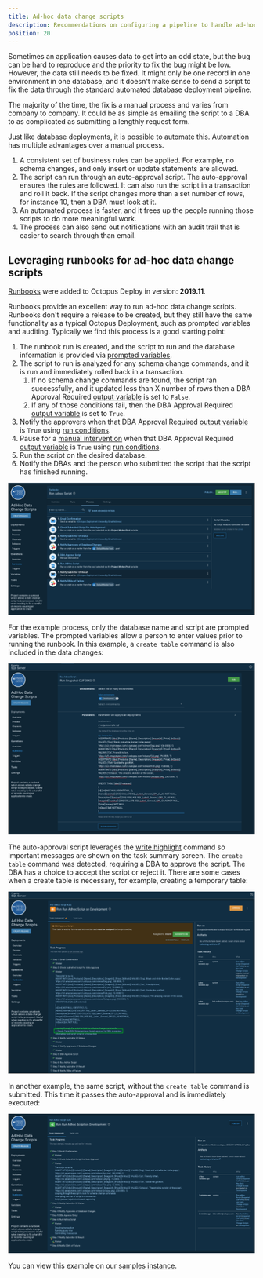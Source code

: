 ```yaml
---
title: Ad-hoc data change scripts
description: Recommendations on configuring a pipeline to handle ad-hoc data change scripts.
position: 20
---
```


Sometimes an application causes data to get into an odd state, but the bug can be hard to reproduce and the priority to fix the bug might be low. However, the data still needs to be fixed. It might only be one record in one environment in one database, and it doesn't make sense to send a script to fix the data through the standard automated database deployment pipeline.

The majority of the time, the fix is a manual process and varies from company to company.  It could be as simple as emailing the script to a DBA to as complicated as submitting a lengthly request form.  

Just like database deployments, it is possible to automate this. Automation has multiple advantages over a manual process.

1. A consistent set of business rules can be applied.  For example, no schema changes, and only insert or update statements are allowed.
2. The script can run through an auto-approval script.  The auto-approval ensures the rules are followed.  It can also run the script in a transaction and roll it back.  If the script changes more than a set number of rows, for instance 10, then a DBA must look at it.
3. An automated process is faster, and it frees up the people running those scripts to do more meaningful work.
4. The process can also send out notifications with an audit trail that is easier to search through than email.

## Leveraging runbooks for ad-hoc data change scripts

[Runbooks](/docs/operations-runbooks/index.md) were added to Octopus Deploy in version: **2019.11**.

Runbooks provide an excellent way to run ad-hoc data change scripts.  Runbooks don't require a release to be created, but they still have the same functionality as a typical Octopus Deployment, such as prompted variables and auditing. Typically we find this process is a good starting point:

1. The runbook run is created, and the script to run and the database information is provided via [prompted variables](/docs/projects/variables/prompted-variables.md).
2. The script to run is analyzed for any schema change commands, and it is run and immediately rolled back in a transaction.  
    1. If no schema change commands are found, the script ran successfully, and it updated less than X number of rows then a DBA Approval Required [output variable](/docs/projects/variables/output-variables.md) is set to `False`.
    2. If any of those conditions fail, then the DBA Approval Required [output variable](/docs/projects/variables/output-variables.md) is set to `True`.
3. Notify the approvers when that DBA Approval Required [output variable](/docs/projects/variables/output-variables.md) is `True` using [run conditions](/docs/deployment-process/conditions/index.md#run-condition).
4. Pause for a [manual intervention](/docs/deployment-process/steps/manual-intervention-and-approvals.md) when that DBA Approval Required [output variable](/docs/projects/variables/output-variables.md) is `True` using [run conditions](/docs/deployment-process/conditions/index.md#run-condition).
5. Run the script on the desired database.
6. Notify the DBAs and the person who submitted the script that the script has finished running.

![A sample ad-hoc script process](images/adhoc_scripts_process.png "width=500")

For the example process, only the database name and script are prompted variables.  The prompted variables allow a person to enter values prior to running the runbook.  In this example, a `create table` command is also included in the data changes:

![The prompted variables for the ad-hoc script process](images/adhoc_scripts_submit.png "width=500")

The auto-approval script leverages the [write highlight](/docs/deployment-examples/custom-scripts/logging-messages-in-scripts.md) command so important messages are shown on the task summary screen.  The `create table` command was detected, requiring a DBA to approve the script.  The DBA has a choice to accept the script or reject it.  There are some cases when a create table is necessary, for example, creating a temporary table:

![Ad hoc script requires approval](images/adhoc_approval_required.png "width=500")

In another example, the same script, without the `create table` command is submitted.  This time it passes the auto-approval and is immediately executed:

![Task progress for the ad-hoc script](images/adhoc_auto_approval.png "width=500")

You can view this example on our [samples instance](https://samples.octopus.app/app#/Spaces-106/projects/ad-hoc-data-change-scripts/operations/runbooks/Runbooks-225/overview).